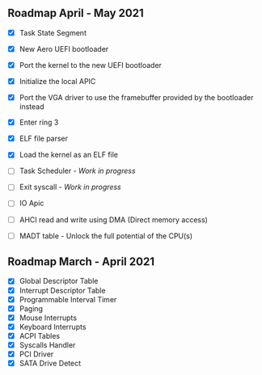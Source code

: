 ## Roadmap April - May 2021
- [x] Task State Segment
- [x] New Aero UEFI bootloader
- [x] Port the kernel to the new UEFI bootloader
- [x] Initialize the local APIC
- [x] Port the VGA driver to use the framebuffer provided by the bootloader instead
- [x] Enter ring 3
- [x] ELF file parser
- [x] Load the kernel as an ELF file
- [ ] Task Scheduler - *Work in progress*
- [ ] Exit syscall - *Work in progress*
- [ ] IO Apic
- [ ] AHCI read and write using DMA (Direct memory access)
- [ ] MADT table - Unlock the full potential of the CPU(s)


## Roadmap March - April 2021

- [x] Global Descriptor Table
- [x] Interrupt Descriptor Table
- [x] Programmable Interval Timer
- [x] Paging
- [x] Mouse Interrupts
- [x] Keyboard Interrupts
- [x] ACPI Tables
- [x] Syscalls Handler
- [x] PCI Driver
- [x] SATA Drive Detect

